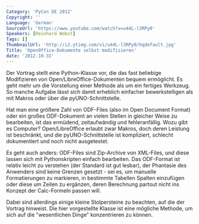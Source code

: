 ```yaml
---
Category: 'PyCon DE 2012'
Copyright: ''
Language: 'German'
SourceUrl: 'https://www.youtube.com/watch?v=u44L-l3RPy0'
Speakers: [Reinhard Wobst]
Tags: []
ThumbnailUrl: 'http://i2.ytimg.com/vi/u44L-l3RPy0/hqdefault.jpg'
Title: 'OpenOffice-Dokumente selbst modifizieren'
date: '2012-10-31'
---
```

Der Vortrag stellt eine Python-Klasse vor, die das fast beliebige Modifizieren
von Open/LibreOffice-Dokumenten bequem ermöglicht. Es geht mehr um die
Vorstellung einer Methode als um ein fertiges Werkzeug. So manche Aufgabe
lässt sich damit erheblich einfacher bewerkstelligen als mit Makros oder über
die pyUNO-Schnittstelle.

Hat man eine größere Zahl von ODF-Files (also im Open Document Format) oder
ein großes ODF-Dokument an vielen Stellen in gleicher Weise zu bearbeiten, ist
das ermüdend, zeitaufwändig und fehleranfällig. Wozu gibt es Computer?
Open/LibreOffice erlaubt zwar Makros, doch deren Leistung ist beschränkt, und
die pyUNO-Schnittstelle ist kompliziert, schlecht dokumentiert und noch nicht
ausgetestet.

Es geht auch anders: ODF-Files sind Zip-Archive von XML-Files, und diese
lassen sich mit Pythonskripten einfach bearbeiten. Das ODF-Format ist relativ
leicht zu verstehen (der Standard ist gut lesbar), der Phantasie des Anwenders
sind keine Grenzen gesetzt - sei es, um manuelle Formatierungen zu markieren,
in bestimmte Tabellen Spalten einzufügen oder diese um Zeilen zu ergänzen,
deren Berechnung partout nicht ins Konzept der Calc-Formeln passen will.

Dabei sind allerdings einige kleine Stolpersteine zu beachten, auf die der
Vortrag hinweist. Die hier vorgestellte Klasse ist eine mögliche Methode, um
sich auf die "wesentlichen Dinge" konzentrieren zu können.


